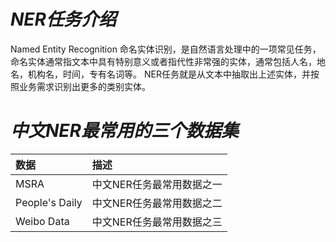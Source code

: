 
# ***NER任务介绍***
Named Entity Recognition 命名实体识别，是自然语言处理中的一项常见任务，命名实体通常指文本中具有特别意义或者指代性非常强的实体，通常包括人名，地名，机构名，时间，专有名词等。
NER任务就是从文本中抽取出上述实体，并按照业务需求识别出更多的类别实体。

# ***中文NER最常用的三个数据集***

|**数据**|**描述**|
|:---  | :---|
|MSRA|中文NER任务最常用数据之一|
|People's Daily|中文NER任务最常用数据之二|
|Weibo Data|中文NER任务最常用数据之三|